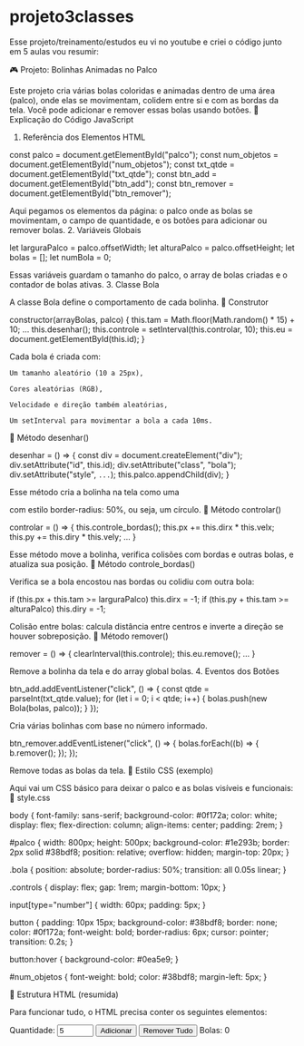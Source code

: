 # projeto3classes
Esse projeto/treinamento/estudos eu vi no youtube e criei o código junto em 5 aulas vou resumir:

🎮 Projeto: Bolinhas Animadas no Palco

Este projeto cria várias bolas coloridas e animadas dentro de uma área (palco), onde elas se movimentam, colidem entre si e com as bordas da tela. Você pode adicionar e remover essas bolas usando botões.
🧠 Explicação do Código JavaScript
1. Referência dos Elementos HTML

const palco = document.getElementById("palco");
const num_objetos = document.getElementById("num_objetos");
const txt_qtde = document.getElementById("txt_qtde");
const btn_add = document.getElementById("btn_add");
const btn_remover = document.getElementById("btn_remover");

Aqui pegamos os elementos da página: o palco onde as bolas se movimentam, o campo de quantidade, e os botões para adicionar ou remover bolas.
2. Variáveis Globais

let larguraPalco = palco.offsetWidth;
let alturaPalco = palco.offsetHeight;
let bolas = [];
let numBola = 0;

Essas variáveis guardam o tamanho do palco, o array de bolas criadas e o contador de bolas ativas.
3. Classe Bola

A classe Bola define o comportamento de cada bolinha.
🔸 Construtor

constructor(arrayBolas, palco) {
    this.tam = Math.floor(Math.random() * 15) + 10;
    ...
    this.desenhar();
    this.controle = setInterval(this.controlar, 10);
    this.eu = document.getElementById(this.id);
}

Cada bola é criada com:

    Um tamanho aleatório (10 a 25px),

    Cores aleatórias (RGB),

    Velocidade e direção também aleatórias,

    Um setInterval para movimentar a bola a cada 10ms.

🔸 Método desenhar()

desenhar = () => {
  const div = document.createElement("div");
  div.setAttribute("id", this.id);
  div.setAttribute("class", "bola");
  div.setAttribute("style", `...`);
  this.palco.appendChild(div);
}

Esse método cria a bolinha na tela como uma <div> com estilo border-radius: 50%, ou seja, um círculo.
🔸 Método controlar()

controlar = () => {
  this.controle_bordas();
  this.px += this.dirx * this.velx;
  this.py += this.diry * this.vely;
  ...
}

Esse método move a bolinha, verifica colisões com bordas e outras bolas, e atualiza sua posição.
🔸 Método controle_bordas()

Verifica se a bola encostou nas bordas ou colidiu com outra bola:

if (this.px + this.tam >= larguraPalco) this.dirx = -1;
if (this.py + this.tam >= alturaPalco) this.diry = -1;

Colisão entre bolas: calcula distância entre centros e inverte a direção se houver sobreposição.
🔸 Método remover()

remover = () => {
  clearInterval(this.controle);
  this.eu.remove();
  ...
}

Remove a bolinha da tela e do array global bolas.
4. Eventos dos Botões

btn_add.addEventListener("click", () => {
    const qtde = parseInt(txt_qtde.value);
    for (let i = 0; i < qtde; i++) {
        bolas.push(new Bola(bolas, palco));
    }
});

Cria várias bolinhas com base no número informado.

btn_remover.addEventListener("click", () => {
    bolas.forEach((b) => {
        b.remover();
    });
});

Remove todas as bolas da tela.
🎨 Estilo CSS (exemplo)

Aqui vai um CSS básico para deixar o palco e as bolas visíveis e funcionais:
📁 style.css

body {
  font-family: sans-serif;
  background-color: #0f172a;
  color: white;
  display: flex;
  flex-direction: column;
  align-items: center;
  padding: 2rem;
}

#palco {
  width: 800px;
  height: 500px;
  background-color: #1e293b;
  border: 2px solid #38bdf8;
  position: relative;
  overflow: hidden;
  margin-top: 20px;
}

.bola {
  position: absolute;
  border-radius: 50%;
  transition: all 0.05s linear;
}

.controls {
  display: flex;
  gap: 1rem;
  margin-bottom: 10px;
}

input[type="number"] {
  width: 60px;
  padding: 5px;
}

button {
  padding: 10px 15px;
  background-color: #38bdf8;
  border: none;
  color: #0f172a;
  font-weight: bold;
  border-radius: 6px;
  cursor: pointer;
  transition: 0.2s;
}

button:hover {
  background-color: #0ea5e9;
}

#num_objetos {
  font-weight: bold;
  color: #38bdf8;
  margin-left: 5px;
}

🧩 Estrutura HTML (resumida)

Para funcionar tudo, o HTML precisa conter os seguintes elementos:

<div class="controls">
  <label>Quantidade:</label>
  <input type="number" id="txt_qtde" value="5" min="1" max="100">
  <button id="btn_add">Adicionar</button>
  <button id="btn_remover">Remover Tudo</button>
  <span>Bolas: <span id="num_objetos">0</span></span>
</div>

<div id="palco"></div>

